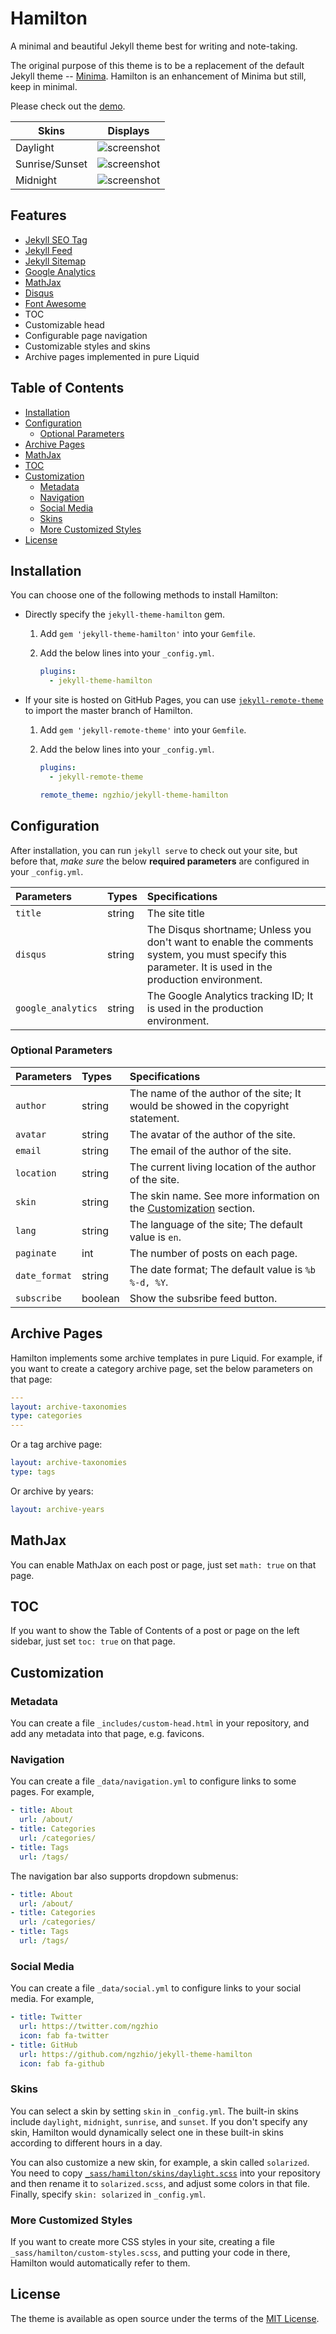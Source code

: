 # Hamilton <!-- omit in toc -->

A minimal and beautiful Jekyll theme best for writing and note-taking.

The original purpose of this theme is to be a replacement of the default Jekyll theme -- [Minima](https://github.com/jekyll/minima). Hamilton is an enhancement of Minima but still, keep in minimal.

Please check out the [demo](https://ngzhio.github.io/jekyll-theme-hamilton/).

| Skins          | Displays                               |
| -------------- | -------------------------------------- |
| Daylight       | ![screenshot](screenshot.png)          |
| Sunrise/Sunset | ![screenshot](screenshot-sunrise.png)  |
| Midnight       | ![screenshot](screenshot-midnight.png) |

## Features <!-- omit in toc -->

- [Jekyll SEO Tag](https://github.com/jekyll/jekyll-seo-tag)
- [Jekyll Feed](https://github.com/jekyll/jekyll-feed)
- [Jekyll Sitemap](https://github.com/jekyll/jekyll-sitemap)
- [Google Analytics](https://analytics.google.com/)
- [MathJax](https://www.mathjax.org/)
- [Disqus](https://disqus.com/)
- [Font Awesome](https://fontawesome.com/)
- TOC
- Customizable head
- Configurable page navigation
- Customizable styles and skins
- Archive pages implemented in pure Liquid

## Table of Contents <!-- omit in toc -->

- [Installation](#installation)
- [Configuration](#configuration)
  - [Optional Parameters](#optional-parameters)
- [Archive Pages](#archive-pages)
- [MathJax](#mathjax)
- [TOC](#toc)
- [Customization](#customization)
  - [Metadata](#metadata)
  - [Navigation](#navigation)
  - [Social Media](#social-media)
  - [Skins](#skins)
  - [More Customized Styles](#more-customized-styles)
- [License](#license)

## Installation

You can choose one of the following methods to install Hamilton:

- Directly specify the `jekyll-theme-hamilton` gem.

  1. Add `gem 'jekyll-theme-hamilton'` into your `Gemfile`.
  2. Add the below lines into your `_config.yml`.

     ```yml
     plugins:
       - jekyll-theme-hamilton
     ```

- If your site is hosted on GitHub Pages, you can use [`jekyll-remote-theme`](https://github.com/benbalter/jekyll-remote-theme) to import the master branch of Hamilton.

  1. Add `gem 'jekyll-remote-theme'` into your `Gemfile`.
  2. Add the below lines into your `_config.yml`.

     ```yml
     plugins:
       - jekyll-remote-theme

     remote_theme: ngzhio/jekyll-theme-hamilton
     ```

## Configuration

After installation, you can run `jekyll serve` to check out your site, but before that, _make sure_ the below **required parameters** are configured in your `_config.yml`.

| Parameters         | Types  | Specifications                                                                                                                                        |
| :----------------- | :----- | :---------------------------------------------------------------------------------------------------------------------------------------------------- |
| `title`            | string | The site title                                                                                                                                        |
| `disqus`           | string | The Disqus shortname; Unless you don't want to enable the comments system, you must specify this parameter. It is used in the production environment. |
| `google_analytics` | string | The Google Analytics tracking ID; It is used in the production environment.                                                                           |

### Optional Parameters

| Parameters    | Types   | Specifications                                                                      |
| :------------ | :------ | :---------------------------------------------------------------------------------- |
| `author`      | string  | The name of the author of the site; It would be showed in the copyright statement.  |
| `avatar`      | string  | The avatar of the author of the site.                                               |
| `email`       | string  | The email of the author of the site.                                                |
| `location`    | string  | The current living location of the author of the site.                              |
| `skin`        | string  | The skin name. See more information on the [Customization](#customization) section. |
| `lang`        | string  | The language of the site; The default value is `en`.                                |
| `paginate`    | int     | The number of posts on each page.                                                   |
| `date_format` | string  | The date format; The default value is `%b %-d, %Y`.                                 |
| `subscribe`   | boolean | Show the subsribe feed button.                                                      |

## Archive Pages

Hamilton implements some archive templates in pure Liquid. For example, if you want to create a category archive page, set the below parameters on that page:

```yml
---
layout: archive-taxonomies
type: categories
---
```

Or a tag archive page:

```yml
layout: archive-taxonomies
type: tags
```

Or archive by years:

```yml
layout: archive-years
```

## MathJax

You can enable MathJax on each post or page, just set `math: true` on that page.

## TOC

If you want to show the Table of Contents of a post or page on the left sidebar, just set `toc: true` on that page.

## Customization

### Metadata

You can create a file `_includes/custom-head.html` in your repository, and add any metadata into that page, e.g. favicons.

### Navigation

You can create a file `_data/navigation.yml` to configure links to some pages. For example,

```yml
- title: About
  url: /about/
- title: Categories
  url: /categories/
- title: Tags
  url: /tags/
```

The navigation bar also supports dropdown submenus:

```yml
- title: About
  url: /about/
- title: Categories
  url: /categories/
- title: Tags
  url: /tags/
```

### Social Media

You can create a file `_data/social.yml` to configure links to your social media. For example,

```yml
- title: Twitter
  url: https://twitter.com/ngzhio
  icon: fab fa-twitter
- title: GitHub
  url: https://github.com/ngzhio/jekyll-theme-hamilton
  icon: fab fa-github
```

### Skins

You can select a skin by setting `skin` in `_config.yml`. The built-in skins include `daylight`, `midnight`, `sunrise`, and `sunset`. If you don't specify any skin, Hamilton would dynamically select one in these built-in skins according to different hours in a day.

You can also customize a new skin, for example, a skin called `solarized`. You need to copy [`_sass/hamilton/skins/daylight.scss`](_sass/hamilton/skins/daylight.scss) into your repository and then rename it to `solarized.scss`, and adjust some colors in that file. Finally, specify `skin: solarized` in `_config.yml`.

### More Customized Styles

If you want to create more CSS styles in your site, creating a file `_sass/hamilton/custom-styles.scss`, and putting your code in there, Hamilton would automatically refer to them.

## License

The theme is available as open source under the terms of the [MIT License](LICENSE.txt).
